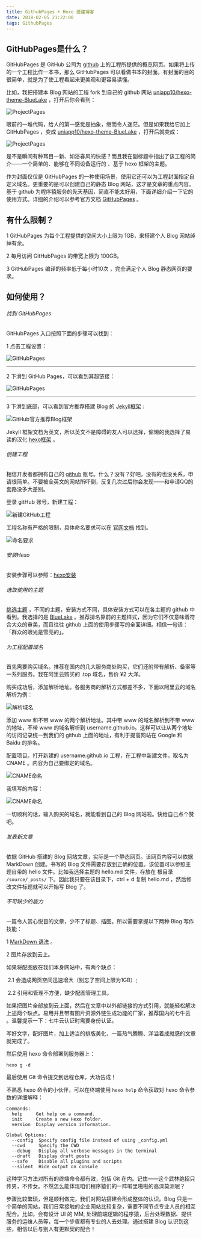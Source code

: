 ```yaml
---
title: GithubPages + Hexo 搭建博客
date: 2018-02-05 21:22:00
tags: GithubPages
---
```


## GitHubPages是什么？

GitHubPages 是 GitHub 公司为 [github](https://github.com) 上的工程所提供的概览网页。如果将上传的一个工程比作一本书，那么 GitHubPages 可以看做书本的封面。有封面的目的很简单，就是为了使工程看起来更美观和更容易读懂。

比如，我把搭建本 Blog 网站的工程 fork 到自己的 github 网站  [uniapp10/hexo-theme-BlueLake](https://github.com/uniapp10/hexo-theme-BlueLake) ，打开后你会看到：

![ProjectPages](http://p3gaf3kiq.bkt.clouddn.com/ProjectPages0.png)



眼前的一堆代码，给人的第一感觉是抽象，继而令人迷茫。但是如果我给它加上 GitHubPages ，变成 [uniapp10/hexo-theme-BlueLake](http://unicoinapp.top/hexo-theme-BlueLake/) ，打开后就变成：



![ProjectPages](http://p3gaf3kiq.bkt.clouddn.com/GitHubPage2.png)



是不是瞬间有种耳目一新、如浴春风的快感？而且我在副标题中指出了该工程的简介——一个简单的、能够在不同设备运行的 、基于 hexo 框架的主题。

作为封面仅仅是 GitHubPages 的一种使用场景，使用它还可以为工程封面指定自定义域名。更重要的是可以创建自己的静态  Blog 网站，这才是文章的重点内容。基于 github 为程序猿服务的先天基因，简直不能太好用，下面详细介绍一下它的使用方式。详细的介绍可以参考官方文档 [GitHubPages](https://pages.github.com/) 。

## 有什么限制？

1 GitHubPages 为每个工程提供的空间大小上限为 1GB，来搭建个人 Blog 网站绰绰有余。

2 每月访问 GitHubPages 的带宽上限为 100GB。

3 GitHubPages 编译的频率低于每小时10次 ，完全满足个人  Blog 静态网页的要求。

## 如何使用？

###### 找到 GitHubPages 

GitHubPages 入口按照下面的步骤可以找到：

1 点击工程设置：

![GitHubPages](http://p3gaf3kiq.bkt.clouddn.com/GitPages0.png)

---

2 下滑到 GitHub Pages，可以看到其超链接：

![GitHubPages](http://p3gaf3kiq.bkt.clouddn.com/GitPages.png)

---

3 下滑到底部，可以看到官方推荐搭建 Blog 的 [Jekyll框架](https://jekyllrb.com/docs/quickstart/) :



![GitHub官方推荐Blog框架](http://p3gaf3kiq.bkt.clouddn.com/GitBlog.png)

 Jekyll 框架文档为英文，所以英文不是障碍的友人可以选择，偷懒的我选择了易读的汉化 [hexo框架](https://hexo.io/zh-cn/docs/index.html) 。

###### 创建工程

相信开发者都拥有自己的 [github](https://github.com/) 账号。什么？没有？好吧，没有的也没关系，申请很简单。不要被全英文的网站所吓倒，反复几次过后你会发现——和申请QQ的套路没多大差别。

登录 gitHub 账号，新建工程：

![新建GitHub工程](http://p3gaf3kiq.bkt.clouddn.com/Git%E4%BB%93%E5%BA%93.png)

工程名称有严格的限制，具体命名要求可以在 [官网文档](https://help.github.com/articles/user-organization-and-project-pages/) 找到。

![命名要求](http://p3gaf3kiq.bkt.clouddn.com/Git%E4%BB%93%E5%BA%93%E5%90%8D.png)

###### 安装Hexo

安装步骤可以参照：[hexo安装](https://hexo.io/zh-cn/docs/index.html)

###### 选取使用的主题

[挑选主题](https://hexo.io/themes/) ，不同的主题，安装方式不同，具体安装方式可以在各主题的 github 中看到。我选择的是 [BlueLake](https://github.com/chaooo/hexo-theme-BlueLake) 。推荐排名靠前的主题样式，因为它们不仅意味着符合大众的审美，而且往往 github 上面的使用步骤写的全面详细。相信一句话：「群众的眼光是雪亮的」。

###### 为工程配置域名

首先需要购买域名。推荐在国内的几大服务商处购买，它们还附带有解析、备案等一系列服务。我在阿里云购买的 .top 域名，售价 ¥2 大洋。

购买成功后，添加解析地址。各服务商的解析方式都差不多，下面以阿里云的域名解析为例：

![解析域名](http://p3gaf3kiq.bkt.clouddn.com/%E8%A7%A3%E6%9E%90%E5%9F%9F%E5%90%8D.png)

添加 www 和不带 www 的两个解析地址。其中带 www 的域名解析到不带 www 的地址，不带 www 的域名解析到 username.github.io。这样可以让从两个地址的访问记录统一到我们的 github 上面的地址，有利于提高网站在 Google 和 Baidu 的排名。

配置项目。打开新建的 username.github.io 工程，在工程中新建文件，取名为 CNAME 。内容为自己要绑定的域名。

![CNAME命名](http://p3gaf3kiq.bkt.clouddn.com/%E6%B7%BB%E5%8A%A0CNAME0.png)

我填写的内容：

![CNAME命名](http://p3gaf3kiq.bkt.clouddn.com/%E6%B7%BB%E5%8A%A0CNAME.png)





一切顺利的话，输入购买的域名，就能看到自己的 Blog 网站啦。快给自己点个赞吧。

###### 发表新文章

依据 GitHub 搭建的 Blog 网站文章，实际是一个静态网页。该网页内容可以依据 MarkDown 创建。书写的 Blog 文件需要存放到正确的位置。该位置可以参照主题自带的 hello 文件。比如我选择主题的 hello.md 文件，存放在 根目录 `/source/_posts/` 下。因此我只要在该目录下，ctrl + d 复制 hello.md ，然后修改文件标题就可以开始写 Blog 了。

###### 不可缺少的能力

一篇令人赏心悦目的文章，少不了标题、插图。所以需要掌握以下两种 Blog 写作技能：

1 [ MarkDown 语法](http://wowubuntu.com/markdown/#em) 。

2 图片存放到云上。

如果将配图放在我们本身网站中，有两个缺点：

​	2.1 会造成网页空间迅速增大（别忘了空间上限为1GB）; 

​	 2.2 引用和管理不方便，缺少配图管理工具。

如果把图片全部放到云上面，然后在文章中以外部链接的方式引用，就能轻松解决上述两个缺点。易用并且带有图片资源外链生成功能的厂家，推荐国内的七牛云 。温馨提示一下：七牛云认证时需要身份认证。

写好文字，配好图片，加上适当的排版美化，一篇热气腾腾、洋溢着成就感的文章就完成了。

然后使用 hexo 命令部署到服务器上：

```
hexo g -d
```

最后使用 Git 命令提交到远程仓库，大功告成！

不熟悉 hexo 命令的小伙伴，可以在终端使用 `hexo help` 命令获取对 hexo 命令参数的详细解释：

```
Commands:
  help     Get help on a command.
  init     Create a new Hexo folder.
  version  Display version information.

Global Options:
  --config  Specify config file instead of using _config.yml
  --cwd     Specify the CWD
  --debug   Display all verbose messages in the terminal
  --draft   Display draft posts
  --safe    Disable all plugins and scripts
  --silent  Hide output on console
```

这种学习方法对所有的终端命令都有效，包括 Git 在内。记住——这个武林绝招只传男，不传女。不然怎么能体现咱们程序猿们的一阵噼里啪啦的高深莫测呢？

步骤比较繁琐，但是顺利做完，我们对网站搭建会形成整体的认识。Blog 只是一个简单的网站，我们日常接触的企业网站比较复杂，需要不同节点专业人员的相互配合。比如，会有设计 UI 的 MM, 处理前端逻辑的程序猿，后台处理数据、提供服务的运维人员等，每一个步骤都有专业的人去处理。通过搭建 Blog 认识到这些，相信以后与别人有更默契的配合！
